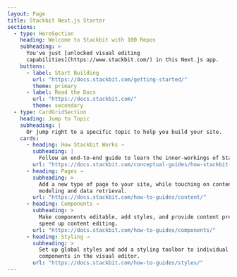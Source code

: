 ```yaml
---
layout: Page
title: Stackbit Next.js Starter
sections:
  - type: HeroSection
    heading: Welcome to Stackbit with 100 Repos
    subheading: >
      You've just [unlocked visual editing
      capabilities](https://www.stackbit.com/) in this Next.js app.
    buttons:
      - label: Start Building
        url: "https://docs.stackbit.com/getting-started/"
        theme: primary
      - label: Read the Docs
        url: "https://docs.stackbit.com/"
        theme: secondary
  - type: CardGridSection
    heading: Jump to Topic
    subheading: |
      Or jump right to a specific topic to help you build your site.
    cards:
      - heading: How Stackbit Works →
        subheading: |
          Follow an end-to-end guide to learn the inner-workings of Stackbit.
        url: "https://docs.stackbit.com/conceptual-guides/how-stackbit-works/"
      - heading: Pages →
        subheading: >
          Add a new type of page to your site, while touching on content
          modeling and data retrieval.
        url: "https://docs.stackbit.com/how-to-guides/content/"
      - heading: Components →
        subheading: >
          Make components editable, add styles, and provide content presets to
          speed up content editing.
        url: "https://docs.stackbit.com/how-to-guides/components/"
      - heading: Styling →
        subheading: >
          Set up global styles and add a styling toolbar to individual
          components in the visual editor.
        url: "https://docs.stackbit.com/how-to-guides/styles/"
---
```

